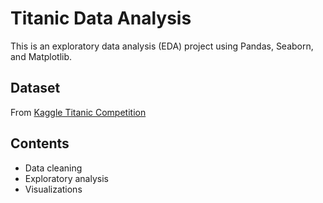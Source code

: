 # Titanic Data Analysis

This is an exploratory data analysis (EDA) project using Pandas, Seaborn, and Matplotlib.

## Dataset
From [Kaggle Titanic Competition](https://www.kaggle.com/competitions/titanic/data)

## Contents
- Data cleaning
- Exploratory analysis
- Visualizations
